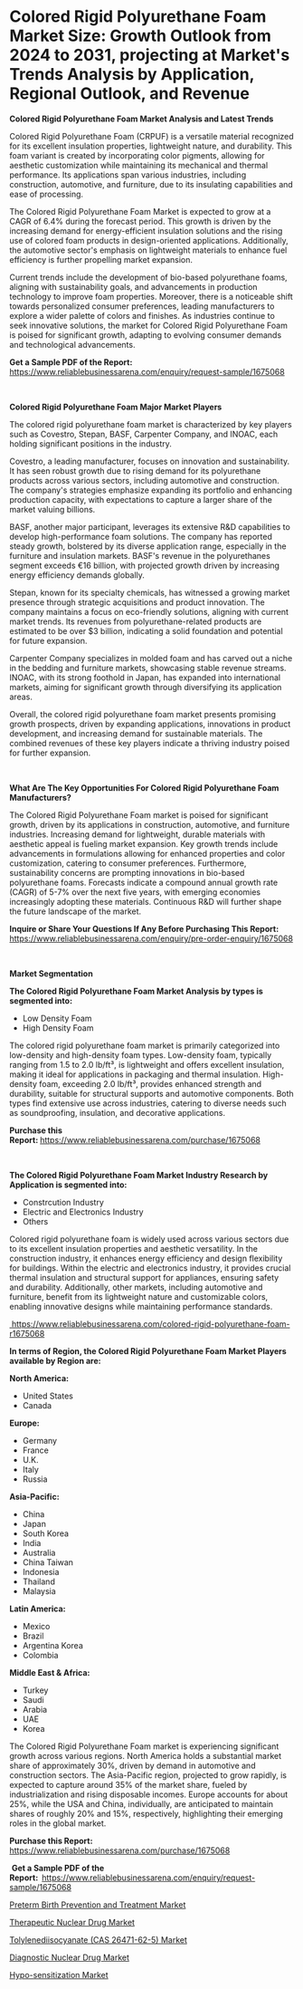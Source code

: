 <p><h1>Colored Rigid Polyurethane Foam Market Size: Growth Outlook from 2024 to 2031, projecting at Market's Trends Analysis by Application, Regional Outlook, and Revenue</h1></p><p><strong>Colored Rigid Polyurethane Foam Market Analysis and Latest Trends</strong></p>
<p><p>Colored Rigid Polyurethane Foam (CRPUF) is a versatile material recognized for its excellent insulation properties, lightweight nature, and durability. This foam variant is created by incorporating color pigments, allowing for aesthetic customization while maintaining its mechanical and thermal performance. Its applications span various industries, including construction, automotive, and furniture, due to its insulating capabilities and ease of processing.</p><p>The Colored Rigid Polyurethane Foam Market is expected to grow at a CAGR of 6.4% during the forecast period. This growth is driven by the increasing demand for energy-efficient insulation solutions and the rising use of colored foam products in design-oriented applications. Additionally, the automotive sector's emphasis on lightweight materials to enhance fuel efficiency is further propelling market expansion. </p><p>Current trends include the development of bio-based polyurethane foams, aligning with sustainability goals, and advancements in production technology to improve foam properties. Moreover, there is a noticeable shift towards personalized consumer preferences, leading manufacturers to explore a wider palette of colors and finishes. As industries continue to seek innovative solutions, the market for Colored Rigid Polyurethane Foam is poised for significant growth, adapting to evolving consumer demands and technological advancements.</p></p>
<p><strong>Get a Sample PDF of the Report:&nbsp;</strong> <a href="https://www.reliablebusinessarena.com/enquiry/request-sample/1675068?utm_campaign=1290&utm_medium=2&utm_source=Github&utm_content=ia&utm_term=10102024&utm_id=colored-rigid-polyurethane-foam">https://www.reliablebusinessarena.com/enquiry/request-sample/1675068</a></p>
<p>&nbsp;</p>
<p><strong>Colored Rigid Polyurethane Foam Major Market Players</strong></p>
<p><p>The colored rigid polyurethane foam market is characterized by key players such as Covestro, Stepan, BASF, Carpenter Company, and INOAC, each holding significant positions in the industry.</p><p>Covestro, a leading manufacturer, focuses on innovation and sustainability. It has seen robust growth due to rising demand for its polyurethane products across various sectors, including automotive and construction. The company's strategies emphasize expanding its portfolio and enhancing production capacity, with expectations to capture a larger share of the market valuing billions.</p><p>BASF, another major participant, leverages its extensive R&D capabilities to develop high-performance foam solutions. The company has reported steady growth, bolstered by its diverse application range, especially in the furniture and insulation markets. BASF's revenue in the polyurethanes segment exceeds €16 billion, with projected growth driven by increasing energy efficiency demands globally.</p><p>Stepan, known for its specialty chemicals, has witnessed a growing market presence through strategic acquisitions and product innovation. The company maintains a focus on eco-friendly solutions, aligning with current market trends. Its revenues from polyurethane-related products are estimated to be over $3 billion, indicating a solid foundation and potential for future expansion.</p><p>Carpenter Company specializes in molded foam and has carved out a niche in the bedding and furniture markets, showcasing stable revenue streams. INOAC, with its strong foothold in Japan, has expanded into international markets, aiming for significant growth through diversifying its application areas.</p><p>Overall, the colored rigid polyurethane foam market presents promising growth prospects, driven by expanding applications, innovations in product development, and increasing demand for sustainable materials. The combined revenues of these key players indicate a thriving industry poised for further expansion.</p></p>
<p>&nbsp;</p>
<p><strong>What Are The Key Opportunities For Colored Rigid Polyurethane Foam Manufacturers?</strong></p>
<p><p>The Colored Rigid Polyurethane Foam market is poised for significant growth, driven by its applications in construction, automotive, and furniture industries. Increasing demand for lightweight, durable materials with aesthetic appeal is fueling market expansion. Key growth trends include advancements in formulations allowing for enhanced properties and color customization, catering to consumer preferences. Furthermore, sustainability concerns are prompting innovations in bio-based polyurethane foams. Forecasts indicate a compound annual growth rate (CAGR) of 5-7% over the next five years, with emerging economies increasingly adopting these materials. Continuous R&D will further shape the future landscape of the market.</p></p>
<p><strong>Inquire or Share Your Questions If Any Before Purchasing This Report:</strong> <a href="https://www.reliablebusinessarena.com/enquiry/pre-order-enquiry/1675068?utm_campaign=1290&utm_medium=2&utm_source=Github&utm_content=ia&utm_term=10102024&utm_id=colored-rigid-polyurethane-foam">https://www.reliablebusinessarena.com/enquiry/pre-order-enquiry/1675068</a></p>
<p>&nbsp;</p>
<p><strong>Market Segmentation</strong></p>
<p><strong>The Colored Rigid Polyurethane Foam Market Analysis by types is segmented into:</strong></p>
<p><ul><li>Low Density Foam</li><li>High Density Foam</li></ul></p>
<p><p>The colored rigid polyurethane foam market is primarily categorized into low-density and high-density foam types. Low-density foam, typically ranging from 1.5 to 2.0 lb/ft³, is lightweight and offers excellent insulation, making it ideal for applications in packaging and thermal insulation. High-density foam, exceeding 2.0 lb/ft³, provides enhanced strength and durability, suitable for structural supports and automotive components. Both types find extensive use across industries, catering to diverse needs such as soundproofing, insulation, and decorative applications.</p></p>
<p><strong>Purchase this Report:&nbsp;</strong><a href="https://www.reliablebusinessarena.com/purchase/1675068?utm_campaign=1290&utm_medium=2&utm_source=Github&utm_content=ia&utm_term=10102024&utm_id=colored-rigid-polyurethane-foam">https://www.reliablebusinessarena.com/purchase/1675068</a></p>
<p>&nbsp;</p>
<p><strong>The Colored Rigid Polyurethane Foam Market Industry Research by Application is segmented into:</strong></p>
<p><ul><li>Constrcution Industry</li><li>Electric and Electronics Industry</li><li>Others</li></ul></p>
<p><p>Colored rigid polyurethane foam is widely used across various sectors due to its excellent insulation properties and aesthetic versatility. In the construction industry, it enhances energy efficiency and design flexibility for buildings. Within the electric and electronics industry, it provides crucial thermal insulation and structural support for appliances, ensuring safety and durability. Additionally, other markets, including automotive and furniture, benefit from its lightweight nature and customizable colors, enabling innovative designs while maintaining performance standards.</p></p>
<p><a href="https://www.reliablebusinessarena.com/colored-rigid-polyurethane-foam-r1675068?utm_campaign=1290&utm_medium=2&utm_source=Github&utm_content=ia&utm_term=10102024&utm_id=colored-rigid-polyurethane-foam">&nbsp;https://www.reliablebusinessarena.com/colored-rigid-polyurethane-foam-r1675068</a></p>
<p><strong>In terms of Region, the Colored Rigid Polyurethane Foam Market Players available by Region are:</strong></p>
<p>
    <p> <strong> North America: </strong>
        <ul>
            <li>United States</li>
            <li>Canada</li>
        </ul>
        </p> 
    <p> <strong> Europe: </strong>
        <ul>
            <li>Germany</li>
            <li>France</li>
            <li>U.K.</li>
            <li>Italy</li>
            <li>Russia</li>
        </ul>
        </p> 
    <p> <strong> Asia-Pacific: </strong>
        <ul>
            <li>China</li>
            <li>Japan</li>
            <li>South Korea</li>
            <li>India</li>
            <li>Australia</li>
            <li>China Taiwan</li>
            <li>Indonesia</li>
            <li>Thailand</li>
            <li>Malaysia</li>
        </ul>
        </p> 
    <p> <strong> Latin America: </strong>
        <ul>
            <li>Mexico</li>
            <li>Brazil</li>
            <li>Argentina Korea</li>
            <li>Colombia</li>
        </ul>
        </p> 
    <p> <strong> Middle East & Africa: </strong>
        <ul>
            <li>Turkey</li>
            <li>Saudi</li>
            <li>Arabia</li>
            <li>UAE</li>
            <li>Korea</li>
        </ul>
    </p>
    </p>
<p><p>The Colored Rigid Polyurethane Foam market is experiencing significant growth across various regions. North America holds a substantial market share of approximately 30%, driven by demand in automotive and construction sectors. The Asia-Pacific region, projected to grow rapidly, is expected to capture around 35% of the market share, fueled by industrialization and rising disposable incomes. Europe accounts for about 25%, while the USA and China, individually, are anticipated to maintain shares of roughly 20% and 15%, respectively, highlighting their emerging roles in the global market.</p></p>
<p><strong>Purchase this Report: </strong><a href="https://www.reliablebusinessarena.com/purchase/1675068?utm_campaign=1290&utm_medium=2&utm_source=Github&utm_content=ia&utm_term=10102024&utm_id=colored-rigid-polyurethane-foam">https://www.reliablebusinessarena.com/purchase/1675068</a></p>
<p>&nbsp;<strong>Get a Sample PDF of the Report:&nbsp;&nbsp;</strong><a href="https://www.reliablebusinessarena.com/enquiry/request-sample/1675068?utm_campaign=1290&utm_medium=2&utm_source=Github&utm_content=ia&utm_term=10102024&utm_id=colored-rigid-polyurethane-foam">https://www.reliablebusinessarena.com/enquiry/request-sample/1675068</a></p>
<p><strong></strong></p>
<p><p><a href="https://www.linkedin.com/pulse/preterm-birth-prevention-treatment-market-size-share-competitive-5odhf?utm_campaign=1290&utm_medium=2&utm_source=Github&utm_content=ia&utm_term=10102024&utm_id=colored-rigid-polyurethane-foam">Preterm Birth Prevention and Treatment Market</a></p><p><a href="https://www.linkedin.com/pulse/therapeutic-nuclear-drug-landscape-product-spectrum-market-mdhxe?utm_campaign=1290&utm_medium=2&utm_source=Github&utm_content=ia&utm_term=10102024&utm_id=colored-rigid-polyurethane-foam">Therapeutic Nuclear Drug Market</a></p><p><a href="https://github.com/lylyparadise/Market-Research-Report-List-5/blob/main/tolylenediisocyanate-cas-26471-62-5-market.md?utm_campaign=1290&utm_medium=2&utm_source=Github&utm_content=ia&utm_term=10102024&utm_id=colored-rigid-polyurethane-foam">Tolylenediisocyanate (CAS 26471-62-5) Market</a></p><p><a href="https://www.linkedin.com/pulse/diagnostic-nuclear-drug-market-segmentation-geographical-regions-8w08e?utm_campaign=1290&utm_medium=2&utm_source=Github&utm_content=ia&utm_term=10102024&utm_id=colored-rigid-polyurethane-foam">Diagnostic Nuclear Drug Market</a></p><p><a href="https://www.linkedin.com/pulse/hypo-sensitization-market-size-growing-cagr-42-report-pmv4f?utm_campaign=1290&utm_medium=2&utm_source=Github&utm_content=ia&utm_term=10102024&utm_id=colored-rigid-polyurethane-foam">Hypo-sensitization Market</a></p></p>
